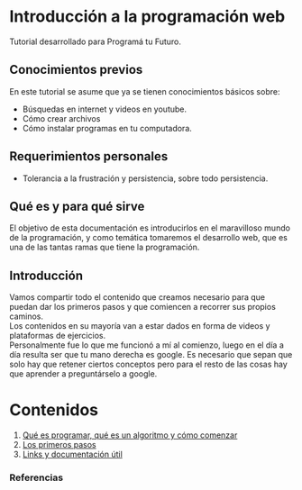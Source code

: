 # Introducción a la programación web
Tutorial desarrollado para Programá tu Futuro.

## Conocimientos previos
En este tutorial se asume que ya se tienen conocimientos básicos sobre:
- Búsquedas en internet y videos en youtube.<br />
- Cómo crear archivos<br />
- Cómo instalar programas en tu computadora.

## Requerimientos personales
- Tolerancia a la frustración y persistencia, sobre todo persistencia.

## Qué es y para qué sirve
El objetivo de esta documentación es introducirlos en el maravilloso mundo de la programación, y como temática tomaremos el desarrollo web, que es una de las tantas ramas que tiene la programación.

## Introducción
Vamos compartir todo el contenido que creamos necesario para que puedan dar los primeros pasos y que comiencen a recorrer sus propios caminos.<br />
Los contenidos en su mayoría van a estar dados en forma de videos y plataformas de ejercicios.<br />
Personalmente fue lo que me funcionó a mí al comienzo, luego en el día a día resulta ser que tu mano derecha es google. Es necesario que sepan que solo hay que retener ciertos conceptos pero para el resto de las cosas hay que aprender a preguntárselo a google.

# Contenidos
1.	[Qué es programar, qué es un algoritmo y cómo comenzar](https://fgarciajulia.github.io/intro-web/algoritmo)
2.	[Los primeros pasos](https://fgarciajulia.github.io/intro-web/primeros-pasos)
2.	[Links y documentación útil](https://fgarciajulia.github.io/intro-web/links)

### Referencias